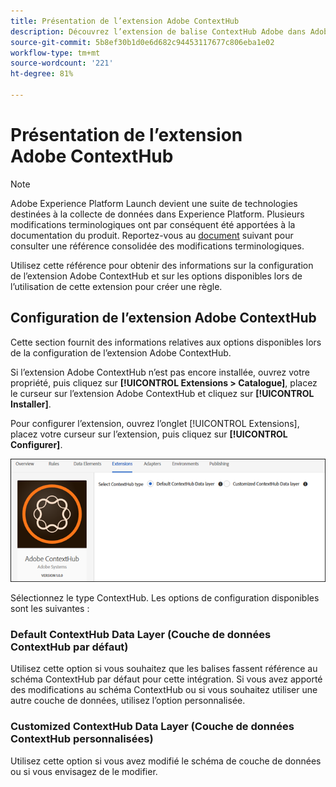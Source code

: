```yaml
---
title: Présentation de l’extension Adobe ContextHub
description: Découvrez l’extension de balise ContextHub Adobe dans Adobe Experience Platform.
source-git-commit: 5b8ef30b1d0e6d682c94453117677c806eba1e02
workflow-type: tm+mt
source-wordcount: '221'
ht-degree: 81%

---
```


# Présentation de l’extension Adobe ContextHub

>[!NOTE]
>
>Adobe Experience Platform Launch devient une suite de technologies destinées à la collecte de données dans Experience Platform. Plusieurs modifications terminologiques ont par conséquent été apportées à la documentation du produit. Reportez-vous au [document](../../../term-updates.md) suivant pour consulter une référence consolidée des modifications terminologiques.

Utilisez cette référence pour obtenir des informations sur la configuration de l’extension Adobe ContextHub et sur les options disponibles lors de l’utilisation de cette extension pour créer une règle.

## Configuration de l’extension Adobe ContextHub

Cette section fournit des informations relatives aux options disponibles lors de la configuration de l’extension Adobe ContextHub.

Si l’extension Adobe ContextHub n’est pas encore installée, ouvrez votre propriété, puis cliquez sur **[!UICONTROL Extensions > Catalogue]**, placez le curseur sur l’extension Adobe ContextHub et cliquez sur **[!UICONTROL Installer]**.

Pour configurer l’extension, ouvrez l’onglet [!UICONTROL Extensions], placez votre curseur sur l’extension, puis cliquez sur **[!UICONTROL Configurer]**.

![](../../../images/ext-contexthub-config.png)

Sélectionnez le type ContextHub. Les options de configuration disponibles sont les suivantes :

### Default ContextHub Data Layer (Couche de données ContextHub par défaut)

Utilisez cette option si vous souhaitez que les balises fassent référence au schéma ContextHub par défaut pour cette intégration. Si vous avez apporté des modifications au schéma ContextHub ou si vous souhaitez utiliser une autre couche de données, utilisez l’option personnalisée.

### Customized ContextHub Data Layer (Couche de données ContextHub personnalisées)

Utilisez cette option si vous avez modifié le schéma de couche de données ou si vous envisagez de le modifier.
